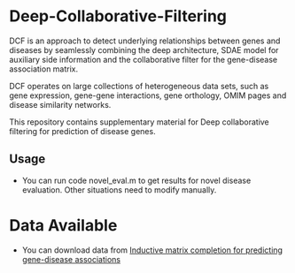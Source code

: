 # Deep-Collaborative-Filtering
DCF is an approach to detect underlying relationships between genes and diseases by seamlessly combining the deep architecture, SDAE model for auxiliary side information and the collaborative filter for the gene-disease association matrix.

DCF operates on large collections of heterogeneous data sets, such as gene expression, gene-gene interactions, gene orthology, OMIM pages and disease similarity networks.

This repository contains supplementary material for Deep collaborative filtering for prediction of disease genes.

## Usage 
- You can run code novel_eval.m to get results for novel disease evaluation. Other situations need to modify manually.

# Data Available
- You can download data from [Inductive matrix completion for predicting gene-disease associations](http://bigdata.ices.utexas.edu/project/gene-disease/ "IMC")
